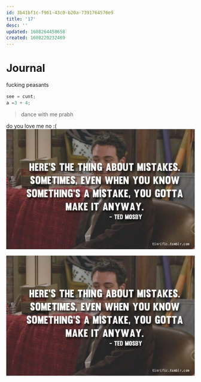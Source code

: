 ```yaml
---
id: 3b41bf1c-f961-43c0-b20a-7391764576e9
title: '17'
desc: ''
updated: 1608264458658
created: 1608220232469
---
```


# Journal

fucking peasants
```cpp
see = cunt;
a =3 + 4;
```
>dance with me
prabh

do you love me
no :( 
![let see what is here](/assets/images/2020-12-18-08-42-07.png)

![](/assets/images/2020-12-18-09-18-00.png)



